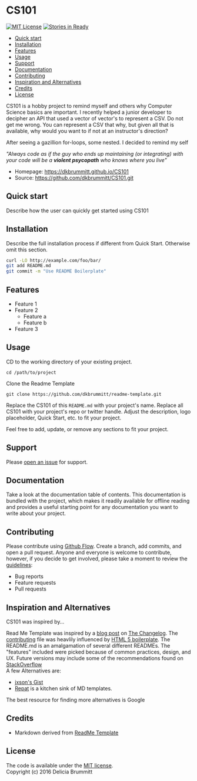 
# CS101
[![MIT License](https://img.shields.io/badge/license-MIT-007EC7.svg?style=flat-square)](/LICENSE) 
[![Stories in Ready](https://badge.waffle.io/dkbrummitt/CS101.svg?label=ready&title=Ready)](http://waffle.io/dkbrummitt/CS101)

- [Quick start](#Quick)
- [Installation](#Installation)
- [Features](#Features)
- [Usage](#Usage)
- [Support](#Support)
- [Documentation](#Documentation)
- [Contributing](#Contributing)
- [Inspiration and Alternatives](#Inspiration)
- [Credits](#Credits)
- [License](#License)


CS101 is a hobby project to remind myself and others why Computer Science basics are important. I recently helped a junior developer to decipher an API that used a vector of vector's to represent a CSV. Do not get me wrong. You can represent a CSV that why, but given all that is available, why would you want to if not at an instructor's direction?

After seeing a gazillion for-loops, some nested. I decided to remind my self

_"Always code as if the guy who ends up maintaining (or integrating) with your code will be a **violent psycopath** who knows where you live"_


* Homepage: https://dkbrummitt.github.io/CS101
* Source: https://github.com/dkbrummitt/CS101.git
	
<a name="Quick"></a>
## Quick start 

Describe how the user can quickly get started using CS101

<a name="Installation"></a>
## Installation
Describe the full installation process if different from Quick Start. Otherwise omit this section.

```sh
curl -LO http://example.com/foo/bar/
git add README.md
git commit -m "Use README Boilerplate"
```
<a name="Features"></a>
## Features 
* Feature 1
* Feature 2
  * Feature a
  * Feature b
* Feature 3

<a name="Usage"></a>
## Usage
CD to the working directory of your existing project. 
```
cd /path/to/project
```
Clone the Readme Template
```
git clone https://github.com/dkbrummitt/readme-template.git
```
Replace the CS101 of this `README.md` with your project's name. 
Replace all CS101 with your project's repo or twitter handle. 
Adjust the description, logo placeholder, Quick Start, etc. to fit your project.

Feel free to add, update, or remove any sections to fit your project.   

<a name="Support"></a>
## Support

Please [open an issue](https://github.com/dkbrummitt/CS101/issues/new) for support.

<a name="Documentation"></a>
## Documentation
Take a look at the documentation table of contents. This documentation is bundled with the project, which makes it readily available for offline reading and provides a useful starting point for any documentation you want to write about your project.

<a name="Contributing"></a>
## Contributing 

Please contribute using [Github Flow](https://guides.github.com/introduction/flow/). Create a branch, add commits, and open a pull request.
Anyone and everyone is welcome to contribute, however, if you decide to get involved, please take a moment to review the [guidelines](/CONTRIBUTING.md):
* Bug reports
* Feature requests
* Pull requests

<a name="Inspiration"></a>
## Inspiration and Alternatives
CS101 was inspired by…

Read Me Template was inspired by a [blog post](https://changelog.com/top-ten-reasons-why-i-wont-use-your-open-source-project/) on [The Changelog](https://changelog.com/).
The [contributing](/CONTRIBUTING.md) file was heavlily influenced by [HTML 5 boilerplate](https://github.com/h5bp/html5-boilerplate/blob/master/CONTRIBUTING.md). The README.md is an amalgamation of several different READMEs. The "features" included were picked because of common practices, design, and UX.
Future versions may include some of the recommendations found on [StackOverflow](http://stackoverflow.com/questions/2304863/how-to-write-a-good-readme)
<br>
A few Alternatives are:
* [jxson's Gist](https://gist.github.com/jxson/1784669)
* [Repat](https://github.com/repat/README-template) is a kitchen sink of MD templates.

The best resource for finding more alternatives is Google

<a name="Credits"></a>
## Credits
* Markdown derived from [ReadMe Template](https://github.com/dkbrummitt/readme-template)

<a name="License"></a>
## License 
The code is available under the [MIT license](/LICENSE.md).
<br>
Copyright (c) 2016 Delicia Brummitt

